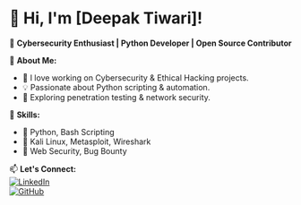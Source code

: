 # 👋 Hi, I'm [Deepak Tiwari]!

🔹 **Cybersecurity Enthusiast | Python Developer | Open Source Contributor**  

🚀 **About Me:**  
- 🎯 I love working on Cybersecurity & Ethical Hacking projects.  
- 💡 Passionate about Python scripting & automation.  
- 🔐 Exploring penetration testing & network security.  

🌟 **Skills:**  
- 🔹 Python, Bash Scripting  
- 🔹 Kali Linux, Metasploit, Wireshark  
- 🔹 Web Security, Bug Bounty  

📫 **Let's Connect:**  
[![LinkedIn](https://img.shields.io/badge/LinkedIn-Profile-blue?logo=linkedin)](www.linkedin.com/in/deepak-tiwari-95a10326)  
[![GitHub](https://img.shields.io/badge/GitHub-Portfolio-lightgrey?logo=github)](https://github.com/Deepak-tiwari-cyber)
